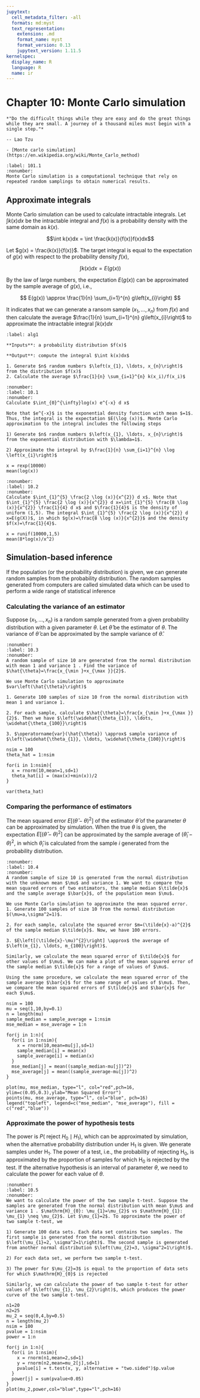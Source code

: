 ```yaml
---
jupytext:
  cell_metadata_filter: -all
  formats: md:myst
  text_representation:
    extension: .md
    format_name: myst
    format_version: 0.13
    jupytext_version: 1.11.5
kernelspec:
  display_name: R
  language: R
  name: ir
---
```


# Chapter 10: Monte Carlo simulation

```{epigraph}
*"Do the difficult things while they are easy and do the great things while they are small. A journey of a thousand miles must begin with a single step."*

-- Lao Tzu
```

```{seealso}
- [Monte carlo simulation](https://en.wikipedia.org/wiki/Monte_Carlo_method)
```

````{prf:definition} Monte Carlo simulation
:label: 101.1
:nonumber:
Monte Carlo simulation is a computational technique that rely on repeated random samplings to obtain numerical results. 
````

## Approximate integrals
Monte Carlo simulation can be used to calculate intractable integrals. Let $\int k(x)dx$ be the intractable integral and $f(x)$ is a probability density with the same domain as $k(x)$. 

$$\int k(x)dx = \int \frac{k(x)}{f(x)}f(x)dx$$

Let $g(x) = \frac{k(x)}{f(x)}$. The target integral is equal to the expectation of $g(x)$ with respect to the probability density $f(x)$,

$$\int k(x)dx = E(g(x))$$

By the law of large numbers, the expectation $E\left(g(x)\right)$ can be approximated by the sample average of $g(x)$, i.e.,

$$
E(g(x)) \approx \frac{1}{n} \sum_{i=1}^{n} g\left(x_{i}\right)
$$

It indicates that we can generate a ransom sample $\left(x_{1}, \ldots, x_{n}\right)$ from $f(x)$ and then calculate the average $\frac{1}{n} \sum_{i=1}^{n} g\left(x_{i}\right)$ to approximate the intractable integral $\int k(x)dx$

```{prf:algorithm} Monte Carlo simulation
:label: alg1

**Inputs**: a probability distribution $f(x)$

**Output**: compute the integral $\int k(x)dx$

1. Generate $n$ random numbers $\left(x_{1}, \ldots, x_{n}\right)$ from the distribution $f(x)$
2. Calculate the average $\frac{1}{n} \sum_{i=1}^{n} k(x_i)/f(x_i)$

```

````{prf:example} 10.1
:nonumber:
:label: 10.1
:nonumber:
Calculate $\int_{0}^{\infty}log(x) e^{-x} d x$

Note that $e^{-x}$ is the exponential density function with mean $=1$. Thus, the integral is the expectation $E(\log (x))$. Monte Carlo approximation to the integral includes the following steps

1) Generate $n$ random numbers $\left(x_{1}, \ldots, x_{n}\right)$ from the exponential distribution with $\lambda=1$.

2) Approximate the integral by $\frac{1}{n} \sum_{i=1}^{n} \log \left(x_{i}\right)$
````
```{code-cell}
x = rexp(10000)
mean(log(x))
```

````{prf:example} 10.2
:nonumber:
:label: 10.2
:nonumber:
Calculate $\int_{1}^{5} \frac{2 \log (x)}{x^{2}} d x$. Note that $\int_{1}^{5} \frac{2 \log (x)}{x^{2}} d x=\int_{1}^{5} \frac{8 \log (x)}{x^{2}} \frac{1}{4} d x$ and $\frac{1}{4}$ is the density of uniform (1,5). The integral $\int_{1}^{5} \frac{2 \log (x)}{x^{2}} d x=E(g(X))$, in which $g(x)=\frac{8 \log (x)}{x^{2}}$ and the density $f(x)=\frac{1}{4}$.
````

```{code-cell}
x = runif(10000,1,5)
mean(8*log(x)/x^2)
```

## Simulation-based inference
If the population (or the probability distribution) is given, we can generate random samples from the probability distribution. The random samples generated from computers are called simulated data which can be used to perform a wide range of statistical inference

### Calculating the variance of an estimator 
Suppose $\left(x_{1}, \ldots, x_{n}\right)$ is a random sample generated from a given probability distribution with a given parameter $\theta$. Let $\hat{\theta}$ be the estimator of $\theta$. The variance of $\hat{\theta}$ can be approximated by the sample variance of $\hat{\theta}$. 

````{prf:example} 10.3
:nonumber:
:label: 10.3
:nonumber:
A random sample of size 10 are generated from the normal distribution with mean 1 and variance 1 . Find the variance of $\hat{\theta}=\frac{x_{\min }+x_{\max }}{2}$.

We use Monte Carlo simulation to approximate $var\left(\hat{\theta}\right)$

1. Generate 100 samples of size 10 from the normal distribution with mean 1 and variance 1.

2. For each sample, calculate $\hat{\theta}=\frac{x_{\min }+x_{\max }}{2}$. Then we have $\left(\widehat{\theta_{1}}, \ldots, \widehat{\theta_{100}}\right)$

3. $\operatorname{var}(\hat{\theta}) \approx$ sample variance of $\left(\widehat{\theta_{1}}, \ldots, \widehat{\theta_{100}}\right)$
````

```{code-cell}
nsim = 100
theta_hat = 1:nsim

for(i in 1:nsim){
  x = rnorm(10,mean=1,sd=1)
  theta_hat[i] = (max(x)+min(x))/2
}

var(theta_hat)
```

### Comparing the performance of estimators

The mean squared error $E\left[(\hat{\theta}-\theta)^{2}\right]$ of the estimator $\hat{\theta}$ of the parameter $\theta$ can be approximated by simulation. When the true $\theta$ is given, the expectation $E\left[(\hat{\theta}-\theta)^{2}\right]$ can be approximated by the sample average of $\left(\widehat{\theta}_{i}-\theta\right)^{2}$, in which $\widehat{\theta}_{i}$ is calculated from the sample $i$ generated from the probability distribution.

````{prf:example} 10.4
:nonumber:
:label: 10.4
:nonumber:
A random sample of size 10 is generated from the normal distribution with the unknown mean $\mu$ and variance 1. We want to compare the mean squared errors of two estimators, the sample median $\tilde{x}$ and the sample average $\bar{x}$, of the population mean $\mu$.

We use Monte Carlo simulation to approximate the mean squared error.
1. Generate 100 samples of size 10 from the normal distribution $(\mu=a,\sigma^2=1)$.

2. For each sample, calculate the squared error $m=(\tilde{x}-a)^{2}$ of the sample median $\tilde{x}$. Now, we have 100 errors.

3. $E\left[(\tilde{x}-\mu)^{2}\right] \approx$ the average of $\left(m_{1}, \ldots, m_{100}\right)$.

Similarly, we calculate the mean squared error of $\tilde{x}$ for other values of $\mu$. We can make a plot of the mean squared error of the sample median $\tilde{x}$ for a range of values of $\mu$. 

Using the same procedure, we calculate the mean squared error of the sample average $\bar{x}$ for the same range of values of $\mu$. Then, we compare the mean squared errors of $\tilde{x}$ and $\bar{x}$ for each $\mu$.
````

```{code-cell}
nsim = 100
mu = seq(1,10,by=0.1)
n = length(mu)
sample_median = sample_average = 1:nsim
mse_median = mse_average = 1:n

for(j in 1:n){
  for(i in 1:nsim){
    x = rnorm(10,mean=mu[j],sd=1)
    sample_median[i] = mean(x)
    sample_average[i] = median(x)
  }
  mse_median[j] = mean((sample_median-mu[j])^2)
  mse_average[j] = mean((sample_average-mu[j])^2)
}

plot(mu, mse_median, type="l", col="red",pch=16, ylim=c(0.05,0.3),ylab="Mean Squared Error")
points(mu, mse_average, type="l", col="blue", pch=16)
legend("topleft", legend=c("mse_median", "mse_average"), fill = c("red","blue"))

```

### Approximate the power of hypothesis tests

The power is $P\left(\right.$ reject $\left.H_{0} \mid H_{1}\right)$, which can be approximated by simulation, when the alternative probability distribution under $\mathrm{H}_{1}$ is given. We generate samples under $\mathrm{H}_{1}$. The power of a test, i.e., the probability of rejecting $\mathrm{H}_{0}$, is approximated by the proportion of samples for which $\mathrm{H}_{0}$ is rejected by the test. If the alternative hypothesis is an interval of parameter $\theta$, we need to calculate the power for each value of $\theta$.

````{prf:example} 10.5
:nonumber:
:label: 10.5
:nonumber:
We want to calculate the power of the two sample t-test. Suppose the samples are generated from the normal distribution with mean $\mu$ and variance 1 . $\mathrm{H}_{0}: \mu_{1}=\mu_{2}$ vs $\mathrm{H}_{1}: \mu_{1} \neq \mu_{2}$. Let $\mu_{1}=2$. To approximate the power of two sample t-test, we

1) Generate 100 data sets. Each data set contains two samples. The first sample is generated from the normal distribution $\left(\mu_{1}=2, \sigma^2=1\right)$. The second sample is generated from another normal distribution $\left(\mu_{2}=3, \sigma^2=1\right)$. 

2) For each data set, we perform two sample t-test.

3) The power for $\mu_{2}=3$ is equal to the proportion of data sets for which $\mathrm{H}_{0}$ is rejected

Similarly, we can calculate the power of two sample t-test for other values of $\left(\mu_{1}, \mu_{2}\right)$, which produces the power curve of the two sample t-test.
````

```{code-cell}
n1=20
n2=25
mu_2 = seq(0,4,by=0.5)
n = length(mu_2)
nsim = 100
pvalue = 1:nsim
power = 1:n

for(j in 1:n){
  for(i in 1:nsim){
    x = rnorm(n1,mean=2,sd=1)
    y = rnorm(n2,mean=mu_2[j],sd=1)
    pvalue[i] = t.test(x, y, alternative = "two.sided")$p.value
  }
  power[j] = sum(pvalue<0.05)
}
plot(mu_2,power,col="blue",type="l",pch=16)

```

